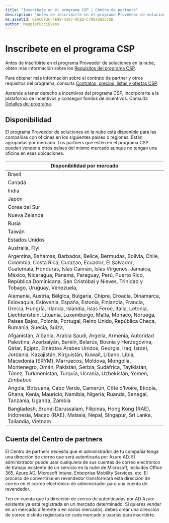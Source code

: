 ```yaml
---
title: "Inscríbete en el programa CSP | Centro de partners"
description: 'Antes de inscribirte en el programa Proveedor de soluciones en la nube, obtén más información sobre los Requisitos del programa CSP.'
ms.assetid: 6EAC0F3C-4E88-4167-ACED-C79876825C5B
author: MaggiePucciEvans
---
```


# Inscríbete en el programa CSP


Antes de inscribirte en el programa Proveedor de soluciones en la nube, obtén más información sobre los [Requisitos del programa CSP]( http://go.microsoft.com/fwlink/p/?LinkId=617116).

Para obtener más información sobre el contrato de partner y otros requisitos del programa, consulta [Contratos, precios, listas y ofertas CSP](csp-documents-and-learning-resources.md).

Aprende a tener derecho a incentivos del programa CSP, incorporarte a la plataforma de incentivos y conseguir fondos de incentivos. Consulta [Detalles del programa](https://go.microsoft.com/fwlink/?linkid=831533).

## <a href="" id="markets"></a>Disponibilidad


El programa Proveedor de soluciones en la nube está disponible para las compañías con oficinas en los siguientes países o regiones. Están agrupadas por mercado. Los partners que estén en el programa CSP pueden vender a otros países del mismo mercado aunque no tengan una oficina en esas ubicaciones.

| Disponibilidad por mercado                                                                                                                                                                                                                                                                                                                                                                                                                 |
|----------------------------------------------------------------------------------------------------------------------------------------------------------------------------------------------------------------------------------------------------------------------------------------------------------------------------------------------------------------------------------------------------------------------------------------|
| Brasil                                                                                                                                                                                                                                                                                                                                                                                                                                 |
| Canadá                                                                                                                                                                                                                                                                                                                                                                                                                                 |
| India                                                                                                                                                                                                                                                                                                                                                                                                                                  |
| Japón                                                                                                                                                                                                                                                                                                                                                                                                                                  |
| Corea del Sur                                                                                                                                                                                                                                                                                                                                                                                                                                  |
| Nueva Zelanda                                                                                                                                                                                                                                                                                                                                                                                                                            |
| Rusia                                                                                                                                                                                                                                                                                                                                                                                                                                 |
| Taiwán                                                                                                                                                                                                                                                                                                                                                                                                                                 |
| Estados Unidos                                                                                                                                                                                                                                                                                                                                                                                                                          |
| Australia, Fiyi                                                                                                                                                                                                                                                                                                                                                                                                                        |
| Argentina, Bahamas, Barbados, Belice, Bermudas, Bolivia, Chile, Colombia, Costa Rica, Curazao, Ecuador, El Salvador, Guatemala, Honduras, Islas Caimán, Islas Vírgenes, Jamaica, México, Nicaragua, Panamá, Paraguay, Perú, Puerto Rico, República Dominicana, San Cristóbal y Nieves, Trinidad y Tobago, Uruguay, Venezuela,                                                                                                           |
| Alemania, Austria, Bélgica, Bulgaria, Chipre, Croacia, Dinamarca, Eslovaquia, Eslovenia, España, Estonia, Finlandia, Francia, Grecia, Hungría, Irlanda, Islandia, Islas Feroe, Italia, Letonia, Liechtenstein, Lituania, Luxemburgo, Malta, Mónaco, Noruega, Países Bajos, Polonia, Portugal, Reino Unido, República Checa, Rumania, Suecia, Suiza,                                                                                          |
| Afganistán, Albania, Arabia Saudí, Argelia, Armenia, Autoridad Palestina, Azerbaiyán, Baréin, Belarús, Bosnia y Herzegovina, Qatar, Egipto, Emiratos Árabes Unidos, Georgia, Iraq, Israel, Jordania, Kazajistán, Kirguistán, Kuwait, Líbano, Libia, Macedonia (ERYM), Marruecos, Moldova, Mongolia, Montenegro, Omán, Pakistán, Serbia, Sudáfrica, Tayikistán, Túnez, Turkmenistán, Turquía, Ucrania, Uzbekistán, Yemen, Zimbabue |
| Angola, Botsuana, Cabo Verde, Camerún, Côte d’Ivoire, Etiopía, Ghana, Kenia, Mauricio, Namibia, Nigeria, Ruanda, Senegal, Tanzania, Uganda, Zambia                                                                                                                                                                                                                                                                                  |
| Bangladesh, Brunéi Darussalam, Filipinas, Hong Kong (RAE), Indonesia, Macao (RAE), Malasia, Nepal, Singapur, Sri Lanka, Tailandia, Vietnam                                                                                                                                                                                                                                                                                              |

 

## Cuenta del Centro de partners


El Centro de partners necesita que el administrador de tu compañía tenga una dirección de correo que será autenticada por Azure AD. El administrador puede usar cualquiera de sus cuentas de correo electrónico de trabajo existente de un servicio en la nube de Microsoft, incluidos Office 365, Azure AD, Microsoft Intune, Enterprise Mobility Services, etc. El proceso de convertirse en revendedor transformará esta dirección de correo en el correo electrónico de administrador para una cuenta de revendedor.

Ten en cuenta que tu dirección de correo de autenticadas por AD Azure existente ya está registrada en un mercado determinado. Si quieres vender en un mercado diferente o en varios mercados, debes crear una dirección de correo distinta registrada en cada mercado y usarlas para inscribirte.

 

 





<!--HONumber=Jan17_HO2-->

